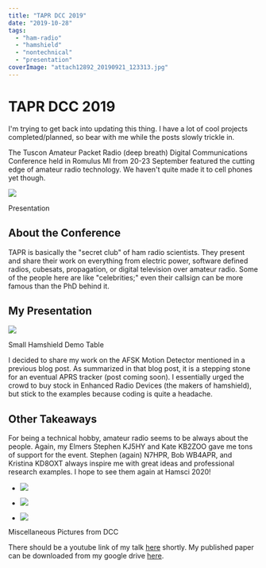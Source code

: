 ```yaml
---
title: "TAPR DCC 2019"
date: "2019-10-28"
tags:
  - "ham-radio"
  - "hamshield"
  - "nontechnical"
  - "presentation"
coverImage: "attach12892_20190921_123313.jpg"
---
```

# TAPR DCC 2019
I'm trying to get back into updating this thing. I have a lot of cool projects completed/planned, so bear with me while the posts slowly trickle in.

The Tuscon Amateur Packet Radio (deep breath) Digital Communications Conference held in Romulus MI from 20-23 September featured the cutting edge of amateur radio technology. We haven't quite made it to cell phones yet though.

![](https://n2wu.files.wordpress.com/2019/10/img_20190920_150925.jpg?w=1024)

Presentation

## About the Conference

TAPR is basically the "secret club" of ham radio scientists. They present and share their work on everything from electric power, software defined radios, cubesats, propagation, or digital television over amateur radio. Some of the people here are like "celebrities;" even their callsign can be more famous than the PhD behind it.

## My Presentation

![](https://n2wu.files.wordpress.com/2019/10/img_20190920_164158.jpg?w=1024)

Small Hamshield Demo Table

I decided to share my work on the AFSK Motion Detector mentioned in a previous blog post. As summarized in that blog post, it is a stepping stone for an eventual APRS tracker (post coming soon). I essentially urged the crowd to buy stock in Enhanced Radio Devices (the makers of hamshield), but stick to the examples because coding is quite a headache.

## Other Takeaways

For being a technical hobby, amateur radio seems to be always about the people. Again, my Elmers Stephen KJ5HY and Kate KB2ZOO gave me tons of support for the event. Stephen (again) N7HPR, Bob WB4APR, and Kristina KD8OXT always inspire me with great ideas and professional research examples. I hope to see them again at Hamsci 2020!

- ![](https://n2wu.files.wordpress.com/2019/10/attach12892_20190921_123313.jpg?w=768)

- ![](https://n2wu.files.wordpress.com/2019/10/img_20190921_130826727.jpg?w=1024)

- ![](https://n2wu.files.wordpress.com/2019/10/img_20190920_171735716.jpg?w=1024)


Miscellaneous Pictures from DCC

There should be a youtube link of my talk [here](https://www.youtube.com/channel/UCKpVMjRE0m60lKCBWhIlo0A) shortly. My published paper can be downloaded from my google drive [here](https://drive.google.com/file/d/1ljJoXnDNr4jRvjzs-0SeBOqEA8r9g8FL/view?usp=sharing).
